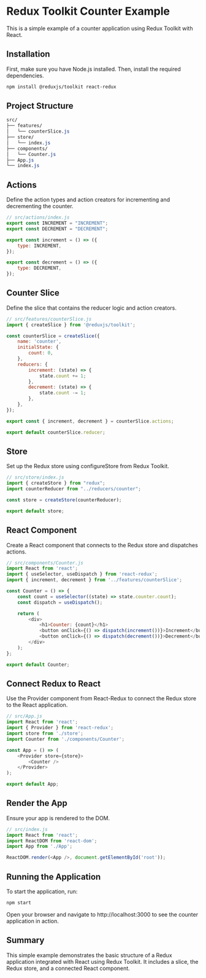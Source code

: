 # Redux Toolkit Counter Example

This is a simple example of a counter application using Redux Toolkit with React.

## Installation

First, make sure you have Node.js installed. Then, install the required dependencies.

```bash
npm install @reduxjs/toolkit react-redux
```

## Project Structure

```css
src/
├── features/
│   └── counterSlice.js
├── store/
│   └── index.js
├── components/
│   └── Counter.js
├── App.js
└── index.js
```

## Actions

Define the action types and action creators for incrementing and decrementing the counter.

```js
// src/actions/index.js
export const INCREMENT = "INCREMENT";
export const DECREMENT = "DECREMENT";

export const increment = () => ({
    type: INCREMENT,
});

export const decrement = () => ({
    type: DECREMENT,
});
```

## Counter Slice

Define the slice that contains the reducer logic and action creators.

```js
// src/features/counterSlice.js
import { createSlice } from '@reduxjs/toolkit';

const counterSlice = createSlice({
    name: 'counter',
    initialState: {
        count: 0,
    },
    reducers: {
        increment: (state) => {
            state.count += 1;
        },
        decrement: (state) => {
            state.count -= 1;
        },
    },
});

export const { increment, decrement } = counterSlice.actions;

export default counterSlice.reducer;

```

## Store

Set up the Redux store using configureStore from Redux Toolkit.

```js
// src/store/index.js
import { createStore } from "redux";
import counterReducer from "../reducers/counter";

const store = createStore(counterReducer);

export default store;
```

## React Component

Create a React component that connects to the Redux store and dispatches actions.

```js
// src/components/Counter.js
import React from 'react';
import { useSelector, useDispatch } from 'react-redux';
import { increment, decrement } from '../features/counterSlice';

const Counter = () => {
    const count = useSelector((state) => state.counter.count);
    const dispatch = useDispatch();

    return (
        <div>
            <h1>Counter: {count}</h1>
            <button onClick={() => dispatch(increment())}>Increment</button>
            <button onClick={() => dispatch(decrement())}>Decrement</button>
        </div>
    );
};

export default Counter;
```

## Connect Redux to React

Use the Provider component from React-Redux to connect the Redux store to the React application.
```js
// src/App.js
import React from 'react';
import { Provider } from 'react-redux';
import store from './store';
import Counter from './components/Counter';

const App = () => (
    <Provider store={store}>
        <Counter />
    </Provider>
);

export default App;
```

## Render the App

Ensure your app is rendered to the DOM.

```js
// src/index.js
import React from 'react';
import ReactDOM from 'react-dom';
import App from './App';

ReactDOM.render(<App />, document.getElementById('root'));

```

## Running the Application

To start the application, run:

```bash
npm start
```

Open your browser and navigate to http://localhost:3000 to see the counter application in action.

## Summary

This simple example demonstrates the basic structure of a Redux application integrated with React using Redux Toolkit. It includes a slice, the Redux store, and a connected React component.
